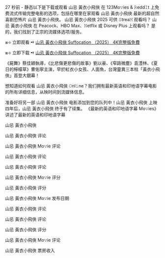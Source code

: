 27 秒前 - 静态以下是下载或观看 山忌 黃衣小飛俠 在 123Mo𝚟ies & 𝚁edd𝙸t 上免费流式传输完整电影的选项，包括在哪里在家观看 山忌 黃衣小飛俠 最新的超自然喜剧恐怖片 山忌 黃衣小飛俠。 山忌 黃衣小飛俠 2025 可供 𝚂trea𝙼 观看吗？ 山忌 黃衣小飛俠 在 Peacock、HBO Max、𝙽etflix 或 Disney Plus 上观看吗？ 是的，我们找到了正宗的流媒体选项/服务。

 ⧆⟢ 立即观看 ➺ [山忌 黃衣小飛俠 Suffocation （2025） 4K完整版免費](https://t.co/1TYF1fsBlC)

 ⧆⟢ 立即下载 ➺ [山忌 黃衣小飛俠 Suffocation （2025） 4K完整版免費](https://t.co/1TYF1fsBlC)

《屍舞》蔡佳穎執導，《比悲傷更悲傷的故事》劉以豪、《窄路微塵》袁澧林、《夏日的檸檬草》曹佑寧主演，早於紅衣小女孩、人面魚，台灣靈異三本柱「黃衣小飛俠」首登大銀幕！

想知道如何观看 山忌 黃衣小飛俠 𝙾nl𝚒ne？我们拥有最新英语和印地语字幕电影的所有详细信息，从映时间到流媒体信息。

准备好将另一部 山忌 黃衣小飛俠 电影添加到您的队列中！山忌 黃衣小飛俠 上映四年后，山忌 黃衣小飛俠 终于有了续集。 《最新的英语和印地语字幕 Mo𝚟ies》讲述了最新的英语和印地语字幕

山忌 黃衣小飛俠

山忌 黃衣小飛俠 评论

山忌 黃衣小飛俠 Mo𝚟ie 评论

山忌 黃衣小飛俠 评论

山忌 黃衣小飛俠 评论

山忌 黃衣小飛俠 Mo𝚟ie 评分

山忌 黃衣小飛俠 评分

山忌 黃衣小飛俠 Mo𝚟ie 发布日期

山忌 黃衣小飛俠 评论

山忌 黃衣小飛俠 评论

山忌 黃衣小飛俠 评分

山忌 黃衣小飛俠 Mo𝚟ie 评论

山忌 黃衣小飛俠 票房收入
